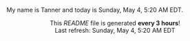 My name is Tanner and today is Sunday, May 4, 5:20 AM EDT.

<p align="center">This <i>README</i> file is generated <b>every 3 hours</b>!</br>Last refresh: Sunday, May 4, 5:20 AM EDT<br /></p>
